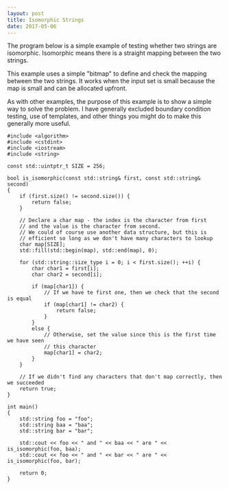 ```yaml
---
layout: post
title: Isomorphic Strings
date: 2017-05-06
---
```


The program below is a simple example of testing whether two strings are isomorphic. Isomorphic means there is a straight mapping between the two strings.

This example uses a simple "bitmap" to define and check the mapping between the two strings. It works when the input set is small because the map is small and can be allocated upfront.

As with other examples, the purpose of this example is to show a simple way to solve the problem. I have generally excluded boundary condition testing, use of templates, and other things you might do to make this generally more useful.

```
#include <algorithm>
#include <cstdint>
#include <iostream>
#include <string>

const std::uintptr_t SIZE = 256;

bool is_isomorphic(const std::string& first, const std::string& second)
{
	if (first.size() != second.size()) {
		return false;
	}

	// Declare a char map - the index is the character from first
	// and the value is the character from second.
	// We could of course use another data structure, but this is
	// efficient so long as we don't have many characters to lookup
	char map[SIZE];
	std::fill(std::begin(map), std::end(map), 0);

	for (std::string::size_type i = 0; i < first.size(); ++i) {
		char char1 = first[i];
		char char2 = second[i];

		if (map[char1]) {
			// If we have te first one, then we check that the second is equal
			if (map[char1] != char2) {
				return false;
			}
		}
		else {
			// Otherwise, set the value since this is the first time we have seen
			// this character
			map[char1] = char2;
		}
	}
	
	// If we didn't find any characters that don't map correctly, then we succeeded
	return true;
}

int main()
{
    std::string foo = "foo";
    std::string baa = "baa";
	std::string bar = "bar";

	std::cout << foo << " and " << baa << " are " << is_isomorphic(foo, baa);
	std::cout << foo << " and " << bar << " are " << is_isomorphic(foo, bar);

    return 0;
}
```